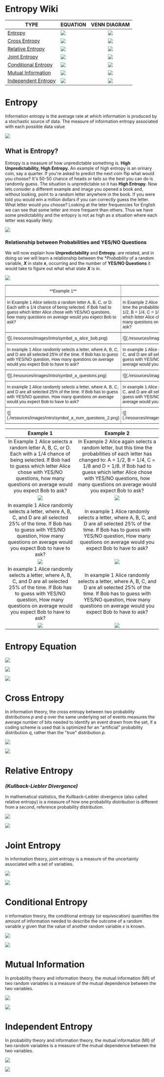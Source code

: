 # Entropy Wiki

| **TYPE**            | **EQUATION**                                                                                     | **VENN DIAGRAM**                                                                                  |
|---------------------|--------------------------------------------------------------------------------------------------|:-------------------------------------------------------------------------------------------------:|
| [Entropy](#entropy)             | ![](./resources/images/tex_entropy.png)             |                                               ![](./resources/images//venn_entropy_3.png)         |
| [Cross Entropy](#cross-entropy)       | ![](./resources/images/tex_cross_entropy.png)       | ![](./resources/images/venn_cross_entropy_2.png)       |
| [Relative Entropy](#relative-entropy)       | ![](./resources/images/tex_relative_entropy.png)       | ![](./resources/images/venn_relative_entropy_2.png)       |
| [Joint Entropy](#joint-entropy)       | ![](./resources/images/tex_joint_entropy.png)       | ![](./resources/images/venn_joint_entropy.png)       |
| [Conditional Entropy](#conditional-entropy) | ![](./resources/images/tex_conditional_entropy.png) | ![](./resources/images/venn_conditional_entropy.png) |
| [Mutual Information](#mutual-information)  | ![](./resources/images/tex_mutual_information.png)  | ![](./resources/images/venn_mutual_information.png)  |
| [Independent Entropy](#independent-entropy)  | ![](./resources/images/tex_independent_entropy.png)  | ![](./resources/images/venn_independent_entropy.png)  |


# Entropy

Information entropy is the average rate at which information is produced by a stochastic source of data. The measure of information entropy associated with each possible data value

![](./resources/images/tex_entropy.png)

## What is Entropy?

Entropy is a measure of how unpredictable something is. **High Unpredictability, High Entropy.** An example of high entropy is an orinary coin, say a quarter. If you're asked to predict the next coin flip what would you choose? It's 50-50 chance of heads or tails so the best you can do is randomly guess. The situation is unpredictable so it has **High Entropy**. Now lets consider a different example and image you opened a book and, without looking, point to a random letter anywhere in the book. If you were told you would win a million dollars if you can  correctly guess the letter. What letter would you choose? Looking at the leter frequencies for English we can see that some letter are more frequent than others. Thus we have some predictability and the entopry is not as high as a situation where each letter was equally likely.

![](./resources/images/entropy_intro/letter_frequency.png)




### **Relationship between Probabilities and YES/NO Questions**

We will now explain how **Unpredictability** and **Entropy.** are related, and in doing so we will learn a relationship between the **Probability* of a random variable, ***X*** in state ***x***, occurring and the number of **YES/NO Questions** it would take to figure out what what state ***X*** is in.

![](./resources/images/entropy_intro/tree_basic.png)


<style type="text/css">
.tg  {border-collapse:collapse;border-spacing:0;}
.tg td{font-family:Arial, sans-serif;font-size:14px;padding:10px 5px;border-style:solid;border-width:1px;overflow:hidden;word-break:normal;border-color:black;}
.tg th{font-family:Arial, sans-serif;font-size:14px;font-weight:normal;padding:10px 5px;border-style:solid;border-width:1px;overflow:hidden;word-break:normal;border-color:black;}
.tg .tg-c3ow{border-color:inherit;text-align:center;vertical-align:top}
.tg .tg-0pky{border-color:inherit;text-align:left;vertical-align:top}
</style>
<table class="tg">
  <tr>
    <th class="tg-c3ow">**Example 1**</th>
    <th class="tg-c3ow">**Example 2**</th>
  </tr>
  <tr>
    <td class="tg-0pky">In Example 1 Alice selects a random letter A, B, C, or D. Each with a 1/4 chance of being selected. If Bob had to guess which letter Alice chose with YES/NO questions, how many questions on average would you expect Bob to ask?</td>
    <td class="tg-0pky">In Example 2 Alice again selects a random letter, but this time the probabilities of each letter has changed to: A = 1/2, B = 1/4, C = 1/8 and D = 1/8. If Bob had to guess which letter Alice chose with YES/NO questions, how many questions on average would you expect Bob to ask?</td>
  </tr>
  <tr>
    <td class="tg-0pky">![](./resources/images/intro/symbol_a_alice_bob.png)</td>
    <td class="tg-0pky">![](./resources/images/intro/symbol_b_alice_bob.png)</td>
  </tr>
  <tr>
    <td class="tg-0pky">In example 1 Alice randomly selects a letter, where A, B, C, and D are all selected 25% of the time. If Bob has to guess with YES/NO question, How many questions on average would you expect Bob to have to ask?</td>
    <td class="tg-0pky">In example 1 Alice randomly selects a letter, where A, B, C, and D are all selected 25% of the time. If Bob has to guess with YES/NO question, How many questions on average would you expect Bob to have to ask?</td>
  </tr>
  <tr>
    <td class="tg-0pky">![](./resources/images/intro/symbol_a_questons.png)</td>
    <td class="tg-0pky">![](./resources/images/intro/symbol_b_questons.png)</td>
  </tr>
  <tr>
    <td class="tg-0pky">In example 1 Alice randomly selects a letter, where A, B, C, and D are all selected 25% of the time. If Bob has to guess with YES/NO question, How many questions on average would you expect Bob to have to ask?</td>
    <td class="tg-0pky">In example 1 Alice randomly selects a letter, where A, B, C, and D are all selected 25% of the time. If Bob has to guess with YES/NO question, How many questions on average would you expect Bob to have to ask?</td>
  </tr>
  <tr>
    <td class="tg-0pky">![](./resources/images/intro/symbol_a_num_questions_2.png)</td>
    <td class="tg-0pky">![](./resources/images/intro/symbol_b_num_questions.png)</td>
  </tr>
</table>


|                                                                                                            **Example 1**                                                                                                           	|                                                                                                                                      **Example 2**                                                                                                                                     	|
|:----------------------------------------------------------------------------------------------------------------------------------------------------------------------------------------------------------------------------------:	|:--------------------------------------------------------------------------------------------------------------------------------------------------------------------------------------------------------------------------------------------------------------------------------------:	|
| In Example 1 Alice selects a random letter A, B, C, or D. Each with a 1/4 chance of being selected. If Bob had to guess which letter Alice chose with YES/NO questions, how many questions on average would you expect Bob to ask? 	| In Example 2 Alice again selects a random letter, but this time the probabilities of each letter has changed to: A = 1/2, B = 1/4, C = 1/8 and D = 1/8. If Bob had to guess which letter Alice chose with YES/NO questions, how many questions on average would you expect Bob to ask? 	|
| ![](./resources/images/intro/symbol_a_alice_bob.png)                                                                                                                                                                               	| ![](./resources/images/intro/symbol_b_alice_bob.png)                                                                                                                                                                                                                                   	|
| In example 1 Alice randomly selects a letter, where A, B, C, and D are all selected 25% of the time. If Bob has to guess with YES/NO question, How many questions on average would you expect Bob to have to ask?                  	| In example 1 Alice randomly selects a letter, where A, B, C, and D are all selected 25% of the time. If Bob has to guess with YES/NO question, How many questions on average would you expect Bob to have to ask?                                                                      	|
| ![](./resources/images/intro/symbol_a_questons.png)                                                                                                                                                                                	| ![](./resources/images/intro/symbol_b_questons.png)                                                                                                                                                                                                                                    	|
| In example 1 Alice randomly selects a letter, where A, B, C, and D are all selected 25% of the time. If Bob has to guess with YES/NO question, How many questions on average would you expect Bob to have to ask?                  	| In example 1 Alice randomly selects a letter, where A, B, C, and D are all selected 25% of the time. If Bob has to guess with YES/NO question, How many questions on average would you expect Bob to have to ask?                                                                      	|
| ![](./resources/images/intro/symbol_a_num_questions_2.png)                                                                                                                                                                         	| ![](./resources/images/intro/symbol_b_num_questions.png)                                                                                                                                                                                                                               	|

# Entropy Equation

![](./resources/images/intro/entropy_explain_1.png)

![](./resources/images/intro/entropy_explain_2.png)

![](./resources/images/intro/entropy_explain_3.png)



 
# Cross Entropy

In information theory, the cross entropy between two probability distributions *p* and *q* over the same underlying set of events measures the average number of bits needed to identify an event drawn from the set, if a coding scheme is used that is optimized for an "artificial" probability distribution *q*, rather than the "true" distribution *p*.

![](./resources/images/venn_cross_entropy_2.png)

![](./resources/images/tex_cross_entropy.png)

# Relative Entropy 
### ***(Kullback-Liebler Divergence)***


In mathematical statistics, the Kullback–Leibler divergence (also called relative entropy) is a measure of how one probability distribution is different from a second, reference probability distribution.

![](./resources/images/venn_relative_entropy_2.png)

![](./resources/images/tex_relative_entropy.png)

# Joint Entropy

In information theory, joint entropy is a measure of the uncertainty associated with a set of variables.

![](./resources/images/venn_joint_entropy.png)

![](./resources/images/tex_joint_entropy.png)


# Conditional Entropy

n information theory, the conditional entropy (or equivocation) quantifies the amount of information needed to describe the outcome of a random variable *y* given that the value of another random variable *x* is known.

![](./resources/images/venn_conditional_entropy.png)

![](./resources/images/tex_conditional_entropy.png)

# Mutual Information

In probability theory and information theory, the mutual information (MI) of two random variables is a measure of the mutual dependence between the two variables.

![](./resources/images/venn_mutual_information.png)

![](./resources/images/tex_mutual_information.png)


# Independent Entropy

In probability theory and information theory, the mutual information (MI) of two random variables is a measure of the mutual dependence between the two variables.

![](./resources/images/venn_independent_entropy.png)

![](./resources/images/tex_independent_entropy.png)
